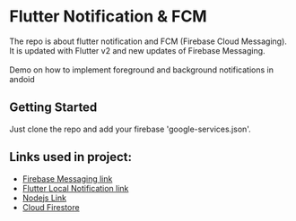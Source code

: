 # Flutter Notification & FCM

The repo is about flutter notification and FCM (Firebase Cloud Messaging).<br>
It is updated with Flutter v2 and new updates of Firebase Messaging.<br><br>
Demo on how to implement foreground and background notifications in andoid<br>


## Getting Started

Just clone the repo and add your firebase 'google-services.json'.<br>

## Links used in project:
- [Firebase Messaging link](https://bit.ly/3s9BzBb)
- [Flutter Local Notification link](https://bit.ly/3edZF9h)
- [Nodejs Link](https://nodejs.org/en/download/)
- [Cloud Firestore](https://bit.ly/33jKTZA)
<br><br>

